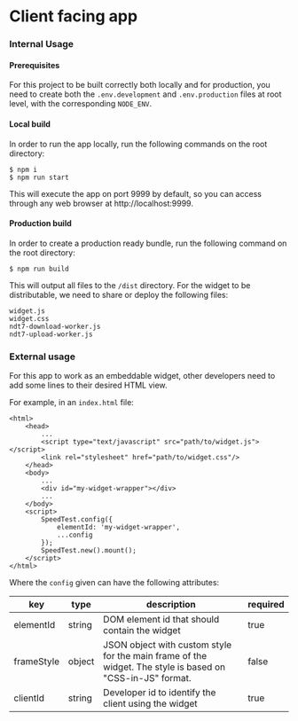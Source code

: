 # Client facing app

### Internal Usage

#### Prerequisites

For this project to be built correctly both locally and for production, 
you need to create both the `.env.development` and `.env.production` files at root level, with
the corresponding `NODE_ENV`.

#### Local build

In order to run the app locally, run the following commands on the root directory:
```
$ npm i
$ npm run start
```
This will execute the app on port 9999 by default, so you can access through any web browser at http://localhost:9999.

#### Production build

In order to create a production ready bundle, run the following command on the root directory:
```
$ npm run build
```
This will output all files to the `/dist` directory. For the widget to be distributable, we need to
share or deploy the following files:
```
widget.js
widget.css
ndt7-download-worker.js
ndt7-upload-worker.js
```

### External usage

For this app to work as an embeddable widget, other developers need to add some lines to their desired
HTML view.

For example, in an `index.html` file:

```
<html>
    <head>
        ...
        <script type="text/javascript" src="path/to/widget.js"></script>
        <link rel="stylesheet" href="path/to/widget.css"/>
    </head>
    <body>
        ...
        <div id="my-widget-wrapper"></div>
        ...
    </body>
    <script>
        SpeedTest.config({
            elementId: 'my-widget-wrapper',
            ...config
        });
        SpeedTest.new().mount();
    </script>
</html>
```

Where the `config` given can have the following attributes:

| key        | type   | description                                                                                                | required |
|------------|--------|------------------------------------------------------------------------------------------------------------|----------|
| elementId  | string | DOM element id that should contain the widget                                                              | true     |
| frameStyle | object | JSON object with custom style for the main frame of the widget.  The style is based on "CSS-in-JS" format. | false    |
| clientId   | string | Developer id to identify the client using the widget                                                       | true     |